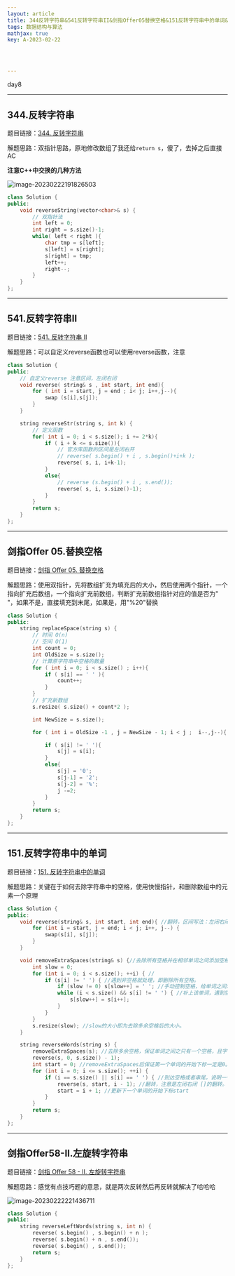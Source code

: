 ```yaml
---
layout: article
title: 344反转字符串&541反转字符串II&剑指Offer05替换空格&151反转字符串中的单词&剑指Offer58-II左旋转字符串
tags: 数据结构与算法
mathjax: true
key: A-2023-02-22




---
```


day8

<!--more-->

***

## 344.反转字符串

题目链接：[344. 反转字符串](https://leetcode.cn/problems/reverse-string/)

解题思路：双指针思路，原地修改数组了我还给`return s`，傻了，去掉之后直接AC

**注意C++中交换的几种方法**

![image-20230222191826503](https://vicent-picture-for-typora.oss-cn-beijing.aliyuncs.com/img_for_typora/image-20230222191826503.png)

```C++
class Solution {
public:
    void reverseString(vector<char>& s) {
        // 双指针法
        int left = 0;
        int right = s.size()-1;
        while( left < right ){
            char tmp = s[left];
            s[left] = s[right];
            s[right] = tmp;
            left++;
            right--;
        }
    }
};
```

***

## 541.反转字符串II

题目链接：[541. 反转字符串 II](https://leetcode.cn/problems/reverse-string-ii/)

解题思路：可以自定义reverse函数也可以使用reverse函数，注意

```c++
class Solution {
public:
    // 自定义reverse 注意区间，左闭右闭
    void reverse( string& s , int start, int end){
        for ( int i = start, j = end ; i< j; i++,j--){
            swap (s[i],s[j]);
        }
    }

    string reverseStr(string s, int k) {
        // 定义函数
        for( int i = 0; i < s.size(); i += 2*k){
            if ( i + k <= s.size()){
                // 官方库函数的区间是左闭右开
                // reverse( s.begin() + i , s.begin()+i+k );
                reverse( s, i, i+k-1);
            }
            else{
                // reverse (s.begin() + i , s.end());
                reverse( s, i, s.size()-1);
            }
        }
        return s;
    }
};
```

***

## 剑指Offer 05.替换空格

题目链接：[剑指 Offer 05. 替换空格](https://leetcode.cn/problems/ti-huan-kong-ge-lcof/)

解题思路：使用双指针，先将数组扩充为填充后的大小，然后使用两个指针，一个指向扩充后数组，一个指向扩充前数组，判断扩充前数组指针对应的值是否为" "，如果不是，直接填充到末尾，如果是，用"%20"替换

```c++
class Solution {
public:
    string replaceSpace(string s) {
        // 时间 O(n)
        // 空间 O(1)
        int count = 0;
        int OldSize = s.size();
        // 计算原字符串中空格的数量
        for ( int i = 0; i < s.size() ; i++){
            if ( s[i] == ' ' ){
                count++;
            }
        }
        // 扩充新数组
        s.resize( s.size() + count*2 );

        int NewSize = s.size();

        for ( int i = OldSize -1 , j = NewSize - 1; i < j ;  i--,j--){

            if ( s[i] != ' '){
                s[j] = s[i];
            }
            else{
                s[j] = '0';
                s[j-1] = '2';
                s[j-2] = '%';
                j -=2;
            }
        }
        return s;
    }
};
```

***

## 151.反转字符串中的单词

题目链接：[151. 反转字符串中的单词](https://leetcode.cn/problems/reverse-words-in-a-string/)

解题思路：关键在于如何去除字符串中的空格，使用快慢指针，和删除数组中的元素一个原理

```c++
class Solution {
public:
    void reverse(string& s, int start, int end){ //翻转，区间写法：左闭右闭 []
        for (int i = start, j = end; i < j; i++, j--) {
            swap(s[i], s[j]);
        }
    }

    void removeExtraSpaces(string& s) {//去除所有空格并在相邻单词之间添加空格, 快慢指针。
        int slow = 0;   
        for (int i = 0; i < s.size(); ++i) { //
            if (s[i] != ' ') { //遇到非空格就处理，即删除所有空格。
                if (slow != 0) s[slow++] = ' '; //手动控制空格，给单词之间添加空格。slow != 0说明不是第一个单词，需要在单词前添加空格。
                while (i < s.size() && s[i] != ' ') { //补上该单词，遇到空格说明单词结束。
                    s[slow++] = s[i++];
                }
            }
        }
        s.resize(slow); //slow的大小即为去除多余空格后的大小。
    }

    string reverseWords(string s) {
        removeExtraSpaces(s); //去除多余空格，保证单词之间之只有一个空格，且字符串首尾没空格。
        reverse(s, 0, s.size() - 1);
        int start = 0; //removeExtraSpaces后保证第一个单词的开始下标一定是0。
        for (int i = 0; i <= s.size(); ++i) {
            if (i == s.size() || s[i] == ' ') { //到达空格或者串尾，说明一个单词结束。进行翻转。
                reverse(s, start, i - 1); //翻转，注意是左闭右闭 []的翻转。
                start = i + 1; //更新下一个单词的开始下标start
            }
        }
        return s;
    }
};
```

***

## 剑指Offer58-II.左旋转字符串

题目链接：[剑指 Offer 58 - II. 左旋转字符串](https://leetcode.cn/problems/zuo-xuan-zhuan-zi-fu-chuan-lcof/)

解题思路：感觉有点技巧题的意思，就是两次反转然后再反转就解决了哈哈哈

![image-20230222221436711](https://vicent-picture-for-typora.oss-cn-beijing.aliyuncs.com/img_for_typora/image-20230222221436711.png)

```c++
class Solution {
public:
    string reverseLeftWords(string s, int n) {
        reverse( s.begin() , s.begin() + n );
        reverse( s.begin() + n , s.end());
        reverse( s.begin() , s.end());
        return s;
    }
};
```

